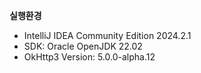 **실행환경**

- IntelliJ IDEA Community Edition 2024.2.1
- SDK: Oracle OpenJDK 22.02
- OkHttp3 Version: 5.0.0-alpha.12
